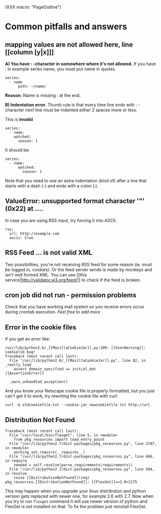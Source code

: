 (XXX macro: "PageOutline")
# Common pitfalls and answers

## mapping values are not allowed here, line [[column [y|x]]]
**A) You have : -character in somewhere where it's not allowed.** If you have : in example series name, you must put name in quotes.


    series:
      - name
          path: ~/name/

**Reason:** Name is missing : at the end.

**B) Indentation error.** Thumb rule is that every time line ends with : -character next line must be indented either 2 spaces more or less.

This is **invalid**


    series:
      - name:
        watched:
          season: 1


It should be:


    series:
      - name:
          watched:
            season: 1


Note that you need to use an extra indentation (kind of) after a line that starts with a dash (-) and ends with a colon (:).

## ValueError: unsupported format character '"' (0x22) at ....

In case you are using RSS input, try forcing it into ASCII.


    rss:
      url: http://example.com
      ascii: true


## RSS Feed ... is not valid XML

Two possibilities, you're not receiving RSS feed for some reason (ie. must be logged in, cookies). Or the feed server sends is made by monkeys and isn't well formed XML. You can use [[this service|http://validator.w3.org/feed/]] to check if the feed is broken.

## cron job did not run - permission problems

Check that you have working mail system so you receive errors occur during crontab execution.
*Feel free to add more*

## Error in the cookie files

If you get an error like: 


    /usr/lib/python2.6/_[[MozillaCookieJar]].py:109: [[UserWarning]]: cookielib bug!
    Traceback (most recent call last):
      File "/usr/lib/python2.6/_[[MozillaCookieJar]].py", line 82, in _really_load
        assert domain_specified == initial_dot
    [[AssertionError]]
    
      _warn_unhandled_exception()


And you know your Netscape cookie file is properly formatted, but you just can't get it to work, try rewriting the cookie file with curl:


    curl -b oldcookiefile.txt --cookie-jar newcookiefile.txt http://url


## Distribution Not Found


    Traceback (most recent call last):
      File "/usr/local/bin/flexget", line 5, in <module>
        from pkg_resources import load_entry_point
      File "/usr/lib/python2.7/dist-packages/pkg_resources.py", line 2707, in <module>
        working_set.require(__requires__)
      File "/usr/lib/python2.7/dist-packages/pkg_resources.py", line 686, in require
        needed = self.resolve(parse_requirements(requirements))
      File "/usr/lib/python2.7/dist-packages/pkg_resources.py", line 584, in resolve
        raise [[DistributionNotFound]](req)
    pkg_resources.[[DistributionNotFound]]: [[FlexGet]]==1.0r2175


This may happen when you upgrade your linux distribution and python version gets replaced with newer one, for example 2.6 with 2.7. Now when you try to run `flexget` command it will use newer version of python and FlexGet is not installed on that. To fix the problem just reinstall FlexGet.
